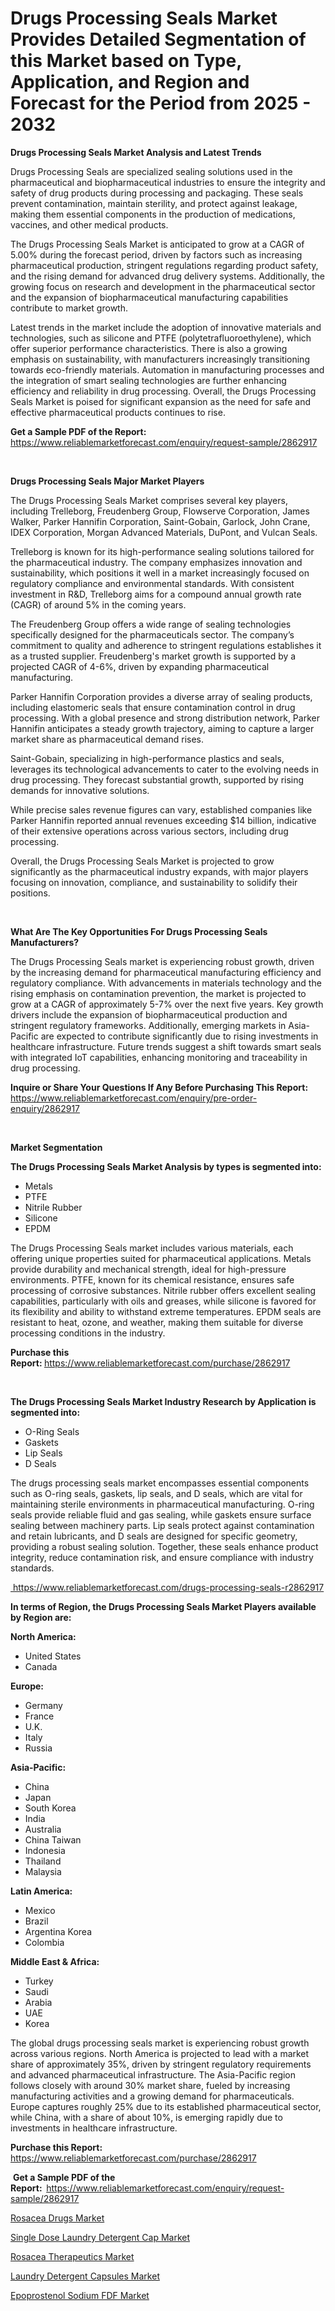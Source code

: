 <p><h1>Drugs Processing Seals Market Provides Detailed Segmentation of this Market based on Type, Application, and Region and Forecast for the Period from 2025 - 2032</h1></p><p><strong>Drugs Processing Seals Market Analysis and Latest Trends</strong></p>
<p><p>Drugs Processing Seals are specialized sealing solutions used in the pharmaceutical and biopharmaceutical industries to ensure the integrity and safety of drug products during processing and packaging. These seals prevent contamination, maintain sterility, and protect against leakage, making them essential components in the production of medications, vaccines, and other medical products.</p><p>The Drugs Processing Seals Market is anticipated to grow at a CAGR of 5.00% during the forecast period, driven by factors such as increasing pharmaceutical production, stringent regulations regarding product safety, and the rising demand for advanced drug delivery systems. Additionally, the growing focus on research and development in the pharmaceutical sector and the expansion of biopharmaceutical manufacturing capabilities contribute to market growth.</p><p>Latest trends in the market include the adoption of innovative materials and technologies, such as silicone and PTFE (polytetrafluoroethylene), which offer superior performance characteristics. There is also a growing emphasis on sustainability, with manufacturers increasingly transitioning towards eco-friendly materials. Automation in manufacturing processes and the integration of smart sealing technologies are further enhancing efficiency and reliability in drug processing. Overall, the Drugs Processing Seals Market is poised for significant expansion as the need for safe and effective pharmaceutical products continues to rise.</p></p>
<p><strong>Get a Sample PDF of the Report:&nbsp;</strong> <a href="https://www.reliablemarketforecast.com/enquiry/request-sample/2862917?utm_campaign=2011&utm_medium=2&utm_source=Github&utm_content=ia&utm_term=12032025&utm_id=drugs-processing-seals">https://www.reliablemarketforecast.com/enquiry/request-sample/2862917</a></p>
<p>&nbsp;</p>
<p><strong>Drugs Processing Seals Major Market Players</strong></p>
<p><p>The Drugs Processing Seals Market comprises several key players, including Trelleborg, Freudenberg Group, Flowserve Corporation, James Walker, Parker Hannifin Corporation, Saint-Gobain, Garlock, John Crane, IDEX Corporation, Morgan Advanced Materials, DuPont, and Vulcan Seals. </p><p>Trelleborg is known for its high-performance sealing solutions tailored for the pharmaceutical industry. The company emphasizes innovation and sustainability, which positions it well in a market increasingly focused on regulatory compliance and environmental standards. With consistent investment in R&D, Trelleborg aims for a compound annual growth rate (CAGR) of around 5% in the coming years.</p><p>The Freudenberg Group offers a wide range of sealing technologies specifically designed for the pharmaceuticals sector. The company’s commitment to quality and adherence to stringent regulations establishes it as a trusted supplier. Freudenberg's market growth is supported by a projected CAGR of 4-6%, driven by expanding pharmaceutical manufacturing.</p><p>Parker Hannifin Corporation provides a diverse array of sealing products, including elastomeric seals that ensure contamination control in drug processing. With a global presence and strong distribution network, Parker Hannifin anticipates a steady growth trajectory, aiming to capture a larger market share as pharmaceutical demand rises.</p><p>Saint-Gobain, specializing in high-performance plastics and seals, leverages its technological advancements to cater to the evolving needs in drug processing. They forecast substantial growth, supported by rising demands for innovative solutions.</p><p>While precise sales revenue figures can vary, established companies like Parker Hannifin reported annual revenues exceeding $14 billion, indicative of their extensive operations across various sectors, including drug processing.</p><p>Overall, the Drugs Processing Seals Market is projected to grow significantly as the pharmaceutical industry expands, with major players focusing on innovation, compliance, and sustainability to solidify their positions.</p></p>
<p>&nbsp;</p>
<p><strong>What Are The Key Opportunities For Drugs Processing Seals Manufacturers?</strong></p>
<p><p>The Drugs Processing Seals market is experiencing robust growth, driven by the increasing demand for pharmaceutical manufacturing efficiency and regulatory compliance. With advancements in materials technology and the rising emphasis on contamination prevention, the market is projected to grow at a CAGR of approximately 5-7% over the next five years. Key growth drivers include the expansion of biopharmaceutical production and stringent regulatory frameworks. Additionally, emerging markets in Asia-Pacific are expected to contribute significantly due to rising investments in healthcare infrastructure. Future trends suggest a shift towards smart seals with integrated IoT capabilities, enhancing monitoring and traceability in drug processing.</p></p>
<p><strong>Inquire or Share Your Questions If Any Before Purchasing This Report:</strong> <a href="https://www.reliablemarketforecast.com/enquiry/pre-order-enquiry/2862917?utm_campaign=2011&utm_medium=2&utm_source=Github&utm_content=ia&utm_term=12032025&utm_id=drugs-processing-seals">https://www.reliablemarketforecast.com/enquiry/pre-order-enquiry/2862917</a></p>
<p>&nbsp;</p>
<p><strong>Market Segmentation</strong></p>
<p><strong>The Drugs Processing Seals Market Analysis by types is segmented into:</strong></p>
<p><ul><li>Metals</li><li>PTFE</li><li>Nitrile Rubber</li><li>Silicone</li><li>EPDM</li></ul></p>
<p><p>The Drugs Processing Seals market includes various materials, each offering unique properties suited for pharmaceutical applications. Metals provide durability and mechanical strength, ideal for high-pressure environments. PTFE, known for its chemical resistance, ensures safe processing of corrosive substances. Nitrile rubber offers excellent sealing capabilities, particularly with oils and greases, while silicone is favored for its flexibility and ability to withstand extreme temperatures. EPDM seals are resistant to heat, ozone, and weather, making them suitable for diverse processing conditions in the industry.</p></p>
<p><strong>Purchase this Report:&nbsp;</strong><a href="https://www.reliablemarketforecast.com/purchase/2862917?utm_campaign=2011&utm_medium=2&utm_source=Github&utm_content=ia&utm_term=12032025&utm_id=drugs-processing-seals">https://www.reliablemarketforecast.com/purchase/2862917</a></p>
<p>&nbsp;</p>
<p><strong>The Drugs Processing Seals Market Industry Research by Application is segmented into:</strong></p>
<p><ul><li>O-Ring Seals</li><li>Gaskets</li><li>Lip Seals</li><li>D Seals</li></ul></p>
<p><p>The drugs processing seals market encompasses essential components such as O-ring seals, gaskets, lip seals, and D seals, which are vital for maintaining sterile environments in pharmaceutical manufacturing. O-ring seals provide reliable fluid and gas sealing, while gaskets ensure surface sealing between machinery parts. Lip seals protect against contamination and retain lubricants, and D seals are designed for specific geometry, providing a robust sealing solution. Together, these seals enhance product integrity, reduce contamination risk, and ensure compliance with industry standards.</p></p>
<p><a href="https://www.reliablemarketforecast.com/drugs-processing-seals-r2862917?utm_campaign=2011&utm_medium=2&utm_source=Github&utm_content=ia&utm_term=12032025&utm_id=drugs-processing-seals">&nbsp;https://www.reliablemarketforecast.com/drugs-processing-seals-r2862917</a></p>
<p><strong>In terms of Region, the Drugs Processing Seals Market Players available by Region are:</strong></p>
<p>
    <p> <strong> North America: </strong>
        <ul>
            <li>United States</li>
            <li>Canada</li>
        </ul>
        </p> 
    <p> <strong> Europe: </strong>
        <ul>
            <li>Germany</li>
            <li>France</li>
            <li>U.K.</li>
            <li>Italy</li>
            <li>Russia</li>
        </ul>
        </p> 
    <p> <strong> Asia-Pacific: </strong>
        <ul>
            <li>China</li>
            <li>Japan</li>
            <li>South Korea</li>
            <li>India</li>
            <li>Australia</li>
            <li>China Taiwan</li>
            <li>Indonesia</li>
            <li>Thailand</li>
            <li>Malaysia</li>
        </ul>
        </p> 
    <p> <strong> Latin America: </strong>
        <ul>
            <li>Mexico</li>
            <li>Brazil</li>
            <li>Argentina Korea</li>
            <li>Colombia</li>
        </ul>
        </p> 
    <p> <strong> Middle East & Africa: </strong>
        <ul>
            <li>Turkey</li>
            <li>Saudi</li>
            <li>Arabia</li>
            <li>UAE</li>
            <li>Korea</li>
        </ul>
    </p>
    </p>
<p><p>The global drugs processing seals market is experiencing robust growth across various regions. North America is projected to lead with a market share of approximately 35%, driven by stringent regulatory requirements and advanced pharmaceutical infrastructure. The Asia-Pacific region follows closely with around 30% market share, fueled by increasing manufacturing activities and a growing demand for pharmaceuticals. Europe captures roughly 25% due to its established pharmaceutical sector, while China, with a share of about 10%, is emerging rapidly due to investments in healthcare infrastructure.</p></p>
<p><strong>Purchase this Report: </strong><a href="https://www.reliablemarketforecast.com/purchase/2862917?utm_campaign=2011&utm_medium=2&utm_source=Github&utm_content=ia&utm_term=12032025&utm_id=drugs-processing-seals">https://www.reliablemarketforecast.com/purchase/2862917</a></p>
<p>&nbsp;<strong>Get a Sample PDF of the Report:&nbsp;&nbsp;</strong><a href="https://www.reliablemarketforecast.com/enquiry/request-sample/2862917?utm_campaign=2011&utm_medium=2&utm_source=Github&utm_content=ia&utm_term=12032025&utm_id=drugs-processing-seals">https://www.reliablemarketforecast.com/enquiry/request-sample/2862917</a></p>
<p><strong></strong></p>
<p><p><a href="https://github.com/miehldobin1w/Market-Research-Report-List-1/blob/main/rosacea-drugs-market.md?utm_campaign=2011&utm_medium=2&utm_source=Github&utm_content=ia&utm_term=12032025&utm_id=drugs-processing-seals">Rosacea Drugs Market</a></p><p><a href="https://github.com/gaiusmelyna/Market-Research-Report-List-1/blob/main/single-dose-laundry-detergent-cap-market.md?utm_campaign=2011&utm_medium=2&utm_source=Github&utm_content=ia&utm_term=12032025&utm_id=drugs-processing-seals">Single Dose Laundry Detergent Cap Market</a></p><p><a href="https://github.com/lickoalyanep/Market-Research-Report-List-1/blob/main/rosacea-therapeutics-market.md?utm_campaign=2011&utm_medium=2&utm_source=Github&utm_content=ia&utm_term=12032025&utm_id=drugs-processing-seals">Rosacea Therapeutics Market</a></p><p><a href="https://github.com/meenafadilkh/Market-Research-Report-List-1/blob/main/laundry-detergent-capsules-market.md?utm_campaign=2011&utm_medium=2&utm_source=Github&utm_content=ia&utm_term=12032025&utm_id=drugs-processing-seals">Laundry Detergent Capsules Market</a></p><p><a href="https://github.com/delcirodda4f/Market-Research-Report-List-1/blob/main/epoprostenol-sodium-fdf-market.md?utm_campaign=2011&utm_medium=2&utm_source=Github&utm_content=ia&utm_term=12032025&utm_id=drugs-processing-seals">Epoprostenol Sodium FDF Market</a></p></p>